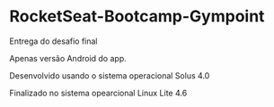 # RocketSeat-Bootcamp-Gympoint
Entrega do desafio final

Apenas versão Android do app.

Desenvolvido usando o sistema operacional Solus 4.0


Finalizado no sistema opearcional Linux Lite 4.6

